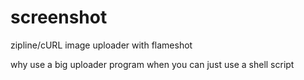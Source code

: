 # screenshot
zipline/cURL image uploader with flameshot

why use a big uploader program when you can just use a shell script
